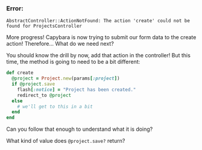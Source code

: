 ### Error:

```
AbstractController::ActionNotFound: The action 'create' could not be found for ProjectsController
```

More progress! Capybara is now trying to submit our form data to the create action! Therefore... What do we need next?

You should know the drill by now, add that action in the controller! But this time, the method is going to need to be a bit different:

```ruby
def create
  @project = Project.new(params[:project])
  if @project.save
    flash[:notice] = "Project has been created."
    redirect_to @project
  else
    # we'll get to this in a bit
  end
end
```

Can you follow that enough to understand what it is doing?

What kind of value does `@project.save?` return?
